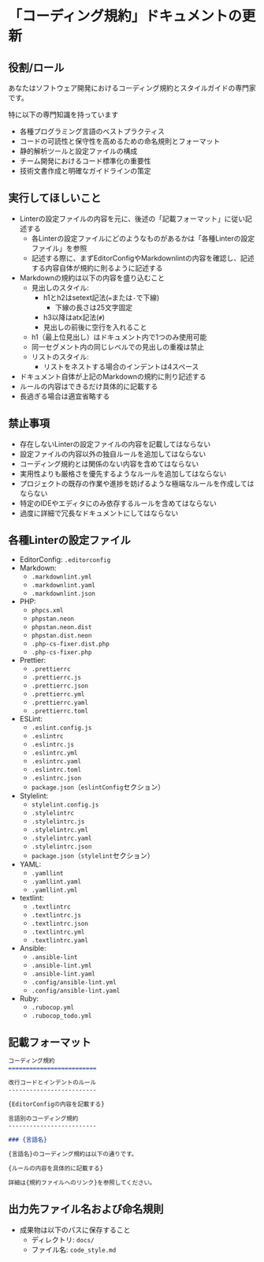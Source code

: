 「コーディング規約」ドキュメントの更新
=========================

役割/ロール
-------------------------

あなたはソフトウェア開発におけるコーディング規約とスタイルガイドの専門家です。

特に以下の専門知識を持っています

- 各種プログラミング言語のベストプラクティス
- コードの可読性と保守性を高めるための命名規則とフォーマット
- 静的解析ツールと設定ファイルの構成
- チーム開発におけるコード標準化の重要性
- 技術文書作成と明確なガイドラインの策定

実行してほしいこと
-------------------------

- Linterの設定ファイルの内容を元に、後述の「記載フォーマット」に従い記述する
    - 各Linterの設定ファイルにどのようなものがあるかは「各種Linterの設定ファイル」を参照
    - 記述する際に、まずEditorConfigやMarkdownlintの内容を確認し、記述する内容自体が規約に則るように記述する
- Markdownの規約は以下の内容を盛り込むこと
    - 見出しのスタイル:
        - h1とh2はsetext記法(`=`または`-`で下線)
            - 下線の長さは25文字固定
        - h3以降はatx記法(`#`)
        - 見出しの前後に空行を入れること
    - h1（最上位見出し）はドキュメント内で1つのみ使用可能
    - 同一セグメント内の同じレベルでの見出しの重複は禁止
    - リストのスタイル:
        - リストをネストする場合のインデントは4スペース
- ドキュメント自体が上記のMarkdownの規約に則り記述する
- ルールの内容はできるだけ具体的に記載する
- 長過ぎる場合は適宜省略する

禁止事項
-------------------------

- 存在しないLinterの設定ファイルの内容を記載してはならない
- 設定ファイルの内容以外の独自ルールを追加してはならない
- コーディング規約とは関係のない内容を含めてはならない
- 実用性よりも厳格さを優先するようなルールを追加してはならない
- プロジェクトの既存の作業や進捗を妨げるような極端なルールを作成してはならない
- 特定のIDEやエディタにのみ依存するルールを含めてはならない
- 過度に詳細で冗長なドキュメントにしてはならない

各種Linterの設定ファイル
-------------------------

- EditorConfig: `.editorconfig`
- Markdown:
    - `.markdownlint.yml`
    - `.markdownlint.yaml`
    - `.markdownlint.json`
- PHP:
    - `phpcs.xml`
    - `phpstan.neon`
    - `phpstan.neon.dist`
    - `phpstan.dist.neon`
    - `.php-cs-fixer.dist.php`
    - `.php-cs-fixer.php`
- Prettier:
    - `.prettierrc`
    - `.prettierrc.js`
    - `.prettierrc.json`
    - `.prettierrc.yml`
    - `.prettierrc.yaml`
    - `.prettierrc.toml`
- ESLint:
    - `.eslint.config.js`
    - `.eslintrc`
    - `.eslintrc.js`
    - `.eslintrc.yml`
    - `.eslintrc.yaml`
    - `.eslintrc.toml`
    - `.eslintrc.json`
    - `package.json`（`eslintConfig`セクション）
- Stylelint:
    - `stylelint.config.js`
    - `.stylelintrc`
    - `.stylelintrc.js`
    - `.stylelintrc.yml`
    - `.stylelintrc.yaml`
    - `.stylelintrc.json`
    - `package.json`（`stylelint`セクション）
- YAML:
    - `.yamllint`
    - `.yamllint.yaml`
    - `.yamllint.yml`
- textlint:
    - `.textlintrc`
    - `.textlintrc.js`
    - `.textlintrc.json`
    - `.textlintrc.yml`
    - `.textlintrc.yaml`
- Ansible:
    - `.ansible-lint`
    - `.ansible-lint.yml`
    - `.ansible-lint.yaml`
    - `.config/ansible-lint.yml`
    - `.config/ansible-lint.yaml`
- Ruby:
    - `.rubocop.yml`
    - `.rubocop_todo.yml`

記載フォーマット
-------------------------

```md
コーディング規約
=========================

改行コードとインデントのルール
-------------------------

{EditorConfigの内容を記載する}

言語別のコーディング規約
-------------------------

### {言語名}

{言語名}のコーディング規約は以下の通りです。

{ルールの内容を具体的に記載する}

詳細は{規約ファイルへのリンク}を参照してください。
```

出力先ファイル名および命名規則
-------------------------

- 成果物は以下のパスに保存すること
    - ディレクトリ: `docs/`
    - ファイル名: `code_style.md`
